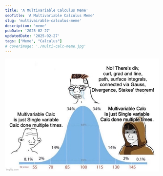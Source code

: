 ```yaml
---
title: 'A Multivariable Calculus Meme'
seoTitle: 'A Multivariable Calculus Meme'
slug: 'multivairable-calculus-meme'
description: 'meme'
pubDate: '2025-02-27'
updatedDate: '2025-02-27'
tags: ["Meme", "Calculus"]
# coverImage: './multi-calc-meme.jpg'
---
```


![meme](./multi-calc-meme.jpg)